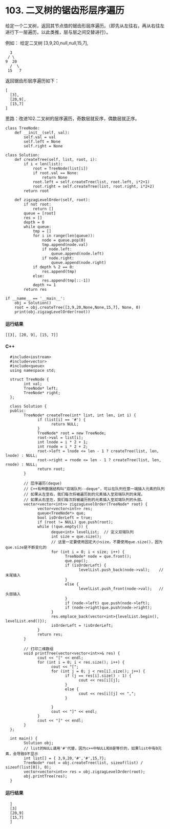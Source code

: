 # 103. 二叉树的锯齿形层序遍历
给定一个二叉树，返回其节点值的锯齿形层序遍历。（即先从左往右，再从右往左进行下一层遍历，以此类推，层与层之间交替进行）。

例如：
给定二叉树 [3,9,20,null,null,15,7],

      3
     / \
    9  20
      /  \
     15   7 
返回锯齿形层序遍历如下：

    [
      [3],
      [20,9],
      [15,7]
    ]

思路：改进102.二叉树的层序遍历，奇数层就反序，偶数层就正序。

    class TreeNode:
        def __init__(self, val):
            self.val = val
            self.left = None
            self.right = None

    class Solution:
        def createTree(self, list, root, i):
            if i < len(list):
                root = TreeNode(list[i])
                if root.val == None:
                    return None
                root.left = self.createTree(list, root.left, i*2+1)
                root.right = self.createTree(list, root.right, i*2+2)
            return root

        def zigzagLevelOrder(self, root):
            if not root:
                return []
            queue = [root]
            res = []
            depth = 0
            while queue:
                tmp = []
                for i in range(len(queue)):
                    node = queue.pop(0)
                    tmp.append(node.val)
                    if node.left:
                        queue.append(node.left)
                    if node.right:
                        queue.append(node.right)
                if depth % 2 == 0:
                    res.append(tmp)
                else:
                    res.append(tmp[::-1])
                depth += 1
            return res

    if __name__ == '__main__':
        obj = Solution()
        root = obj.createTree([3,9,20,None,None,15,7], None, 0)
        print(obj.zigzagLevelOrder(root))
        
#### 运行结果
    [[3], [20, 9], [15, 7]]

#### C++

      #include<iostream>
      #include<vector>
      #include<queue>
      using namespace std;

      struct TreeNode {
            int val;
            TreeNode* left;
            TreeNode* right;
      };

      class Solution {
      public:
            TreeNode* createTree(int* list, int len, int i) {
                  if (list[i] == '#') {
                        return NULL;
                  }
                  TreeNode* root = new TreeNode;
                  root->val = list[i];
                  int lnode = i * 2 + 1;
                  int rnode = i * 2 + 2;
                  root->left = lnode <= len - 1 ? createTree(list, len, lnode) : NULL;
                  root->right = rnode <= len - 1 ? createTree(list, len, rnode) : NULL;
                  return root;
            }

            // 层序遍历(deque)
            // C++有种数据结构叫"双端队列--deque"，可以在队列任意一端插入元素的队列
            // 如果从左至右，我们每次将被遍历到的元素插入至双端队列的末尾。
            // 如果从右至左，我们每次将被遍历到的元素插入至双端队列的头部。
            vector<vector<int>> zigzagLevelOrder(TreeNode* root) {
                  vector<vector<int>> res;
                  queue<TreeNode*> que;
                  bool isOrderLeft = true;
                  if (root != NULL) que.push(root);
                  while (!que.empty()) {
                        deque<int> levelList;  // 定义双端队列
                        int size = que.size();
                        // 这里一定要使用固定大小size，不要使用que.size()，因为que.size是不断变化的
                        for (int i = 0; i < size; i++) {
                              TreeNode* node = que.front();
                              que.pop();
                              if (isOrderLeft) {
                                    levelList.push_back(node->val);    // 末尾插入
                              }
                              else {
                                    levelList.push_front(node->val);   // 头部插入
                              }
                              if (node->left) que.push(node->left);
                              if (node->right)que.push(node->right);
                        }
                        res.emplace_back(vector<int>{levelList.begin(), levelList.end()});
                        isOrderLeft = !isOrderLeft;
                  }
                  return res;
            }

            // 打印二维数组
            void printTree(vector<vector<int>>& res) {
                  cout << "[" << endl;
                  for (int i = 0; i < res.size(); i++) {
                        cout << "[";
                        for (int j = 0; j < res[i].size(); j++) {
                              if (j == res[i].size() - 1) {
                                    cout << res[i][j];
                              }
                              else {
                                    cout << res[i][j] << ",";
                              }

                        }
                        cout << "]" << endl;
                  }
                  cout << "]" << endl;
            }
      };

      int main() {
            Solution obj;
            // list的NULL请用'#'代替，因为c++中NULL和0是等价的，如果list中有0元素，会导致0不显示
            int list[] = { 3,9,20,'#','#',15,7};
            TreeNode* root = obj.createTree(list, sizeof(list) / sizeof(list[0]), 0);
            vector<vector<int>> res = obj.zigzagLevelOrder(root);
            obj.printTree(res);
      }
      
#### 运行结果
      ]
      [3]
      [20,9]
      [15,7]
      ]
